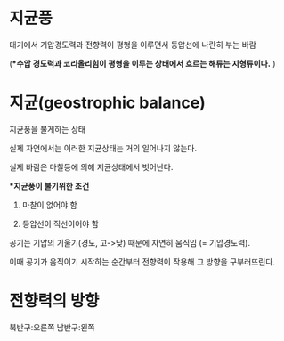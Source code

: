 # 지균풍

대기에서 기압경도력과 전향력이 평형을 이루면서 등압선에 나란히 부는 바람

(__*수압 경도력과 코리올리힘이 평형을 이루는 상태에서 흐르는 해류는 지형류이다.__ )

# 지균(geostrophic balance) 

지균풍을 불게하는 상태 

실제 자연에서는 이러한 지균상태는 거의 일어나지 않는다.

실제 바람은 마찰등에 의해 지균상태에서 벗어난다.

__*지균풍이 불기위한  조건__
 
 1) 마찰이 없어야 함
 
 2) 등압선이 직선이어야 함

공기는 기압의 기울기(경도, 고->낮) 때문에 자연히 움직임 (= 기압경도력).

이때 공기가 움직이기 시작하는 순간부터 전향력이 작용해 그 방향을 구부러뜨린다.

# 전향력의 방향 

북반구:오른쪽 남반구:왼쪽

